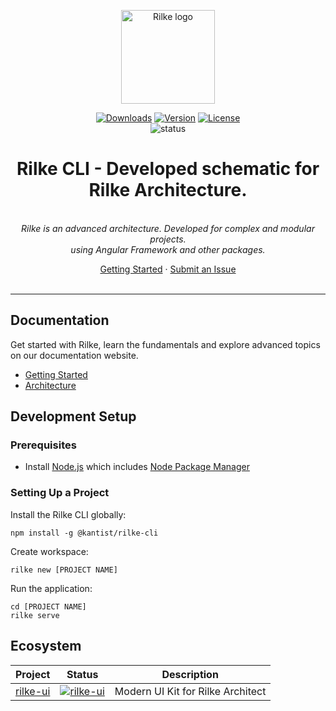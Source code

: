 <p align="center"><a href="https://rilke.ist" target="_blank" rel="noopener noreferrer"><img width="150" src="https://kant.ist/assets/images/logo/kant-white.svg" alt="Rilke logo"></a></p>
<p align="center">
	<a href="https://npmcharts.com/compare/@kantist/rilke-cli?minimal=true"><img src="https://img.shields.io/npm/dm/@kantist/rilke-cli.svg?sanitize=true" alt="Downloads"></a>
	<a href="https://www.npmjs.com/package/@kantist/rilke-cli"><img src="https://img.shields.io/npm/v/@kantist/rilke-cli.svg?sanitize=true" alt="Version"></a>
	<a href="https://www.npmjs.com/package/@kantist/rilke-cli"><img src="https://img.shields.io/npm/l/@kantist/rilke-cli.svg?sanitize=true" alt="License"></a>
	<br>
	<img src="https://github.com/kantist/rilke-cli/actions/workflows/npm-publish.yml/badge.svg" alt="status">
</p>
<h1 align="center">Rilke CLI - Developed schematic for Rilke Architecture.</h1>
<p align="center">
	<br>
	<i>Rilke is an advanced architecture. Developed for complex and modular projects.
	<br> using Angular Framework and other packages.</i>
	<br>
</p>
<p align="center">
	<a href="https://rilke.ist/cli/">Getting Started</a>
	·
	<a href="https://github.com/kantist/rilke-cli/issues">Submit an Issue</a>
	<br>
	<br>
</p>

<hr>

## Documentation

Get started with Rilke, learn the fundamentals and explore advanced topics on our documentation website.

-   [Getting Started][quickstart]
-   [Architecture][architecture]

## Development Setup

### Prerequisites

-   Install [Node.js] which includes [Node Package Manager][npm]

### Setting Up a Project

Install the Rilke CLI globally:

```
npm install -g @kantist/rilke-cli
```

Create workspace:

```
rilke new [PROJECT NAME]
```

Run the application:

```
cd [PROJECT NAME]
rilke serve
```

## Ecosystem

| Project    | Status                          | Description                       |
| ---------- | ------------------------------- | --------------------------------- |
| [rilke-ui] | [![rilke-ui]][rilke-ui-package] | Modern UI Kit for Rilke Architect |

[rilke-ui]: https://github.com/kantist/rilke-ui
[rilke-ui-package]: https://npmjs.com/package/@kantist/rilke-ui
[quickstart]: https://rilke.ist/cli/
[architecture]: https://rilke.ist/architecture/
[node.js]: https://nodejs.org/
[npm]: https://www.npmjs.com/get-npm
[angular]: https://angular.io/cli
